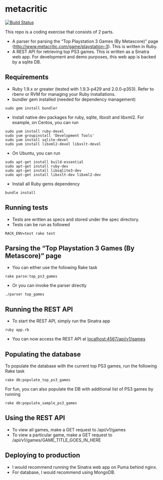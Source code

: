 # metacritic
[![Build Status](https://travis-ci.org/darrendao/metacritic.svg?branch=master)](https://travis-ci.org/darrendao/metacritic)

This repo is a coding exercise that consists of 2 parts.
* A parser for parsing the “Top Playstation 3 Games (By Metascore)” page (http://www.metacritic.com/game/playstation-3). This is written in Ruby.
* A REST API for retrieving top PS3 games. This is written as a Sinatra web app. For development and demo purposes, this web app is backed by a sqlite DB.

## Requirements
* Ruby 1.9.x or greater (tested with 1.9.3-p429 and 2.0.0-p353). Refer to rbenv or RVM for managing your Ruby installations.
* bundler gem installed (needed for dependency management)
```
sudo gem install bundler
```
* Install native dev packages for ruby, sqlite, libxslt and libxml2. For example, on Centos, you can run
```
sudo yum install ruby-devel
sudo yum groupinstall 'Development Tools'
sudo yum install sqlite-devel
sudo yum install libxml2-devel libxslt-devel
```
* On Ubuntu, you can run
```
sudo apt-get install build-essential
sudo apt-get install ruby-dev
sudo apt-get install libsqlite3-dev
sudo apt-get install libxslt-dev libxml2-dev
```
* Install all Ruby gems dependency
```
bundle install
```
## Running tests
* Tests are written as specs and stored under the spec directory.
* Tests can be run as followed
```
RACK_ENV=test rake test
```
## Parsing the “Top Playstation 3 Games (By Metascore)” page
* You can either use the following Rake task
```
rake parse:top_ps3_games 
```
* Or you can invoke the parser directly
```
./parser top_games
```
## Running the REST API
* To start the REST API, simply run the Sinatra app
```
ruby app.rb
```
* You can now access the REST API at [localhost:4567/api/v1/games](http://localhost:4567/api/v1/games)

## Populating the database
To populate the database with the current top PS3 games, run the following Rake task
```
rake db:populate_top_ps3_games
```
For fun, you can also populate the DB with additional list of PS3 games by running
```
rake db:populate_sample_ps3_games
```
## Using the REST API
* To view all games, make a GET request to /api/v1/games
* To view a particular game, make a GET request to /api/v1/games/GAME_TITLE_GOES_IN_HERE

## Deploying to production
* I would recommend running the Sinatra web app on Puma behind nginx.
* For database, I would recommend using MongoDB.
